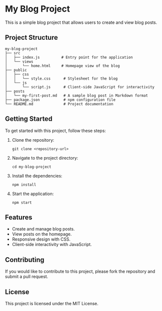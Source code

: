 # My Blog Project

This is a simple blog project that allows users to create and view blog posts. 

## Project Structure

```
my-blog-project
├── src
│   ├── index.js          # Entry point for the application
│   └── views
│       └── home.html     # Homepage view of the blog
├── public
│   ├── css
│   │   └── style.css      # Stylesheet for the blog
│   └── js
│       └── script.js      # Client-side JavaScript for interactivity
├── posts
│   └── my-first-post.md   # A sample blog post in Markdown format
├── package.json           # npm configuration file
└── README.md              # Project documentation
```

## Getting Started

To get started with this project, follow these steps:

1. Clone the repository:
   ```
   git clone <repository-url>
   ```

2. Navigate to the project directory:
   ```
   cd my-blog-project
   ```

3. Install the dependencies:
   ```
   npm install
   ```

4. Start the application:
   ```
   npm start
   ```

## Features

- Create and manage blog posts.
- View posts on the homepage.
- Responsive design with CSS.
- Client-side interactivity with JavaScript.

## Contributing

If you would like to contribute to this project, please fork the repository and submit a pull request. 

## License

This project is licensed under the MIT License.